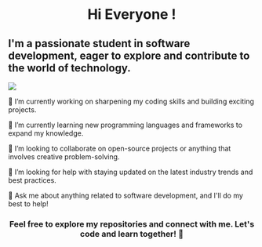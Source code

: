 
<h1 align="center">Hi Everyone !</h1>
<h2 align="left">I'm a passionate student in software development, eager to explore and contribute to the world of technology.</h2>

<img src="[dinosaur.jpg](https://github.com/bo2zo/bo2zo/assets/119368731/dc8edf64-85d5-4ea2-9f14-7f48b994a732)" />

<p align="left">🔭 I’m currently working on sharpening my coding skills and building exciting projects.</p>
<p align="left">🌱 I’m currently learning new programming languages and frameworks to expand my knowledge.</p>
<p align="left">👯 I’m looking to collaborate on open-source projects or anything that involves creative problem-solving.</p>
<p align="left">🤔 I’m looking for help with staying updated on the latest industry trends and best practices.</p>
<p align="left">💬 Ask me about anything related to software development, and I'll do my best to help!</p>



<h3 align="center">Feel free to explore my repositories and connect with me. Let's code and learn together! 🚀</h3> 
